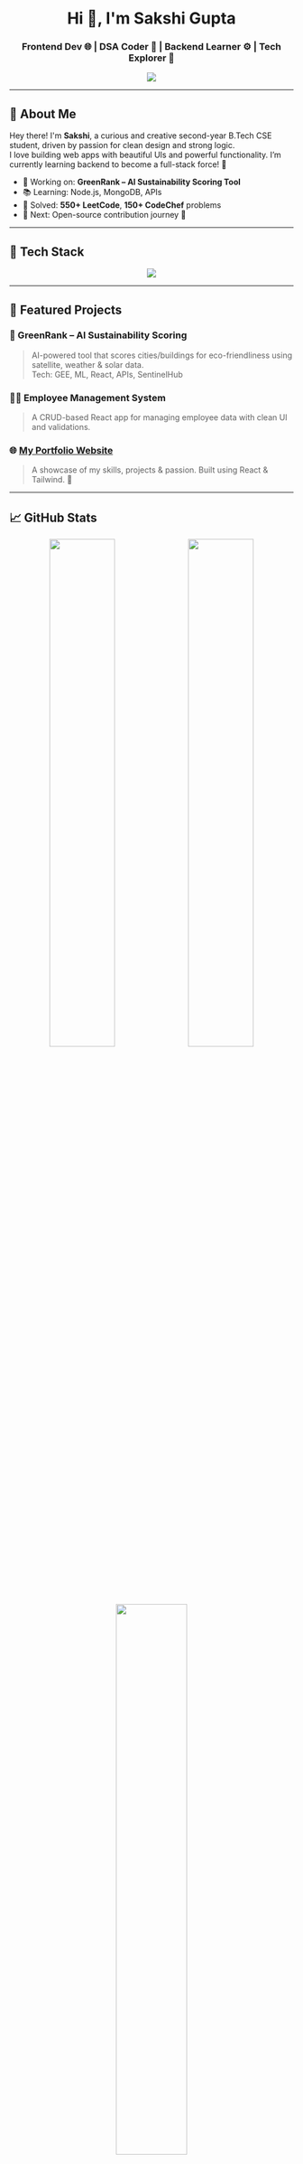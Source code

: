 <!-- 💖 Sakshi Gupta GitHub Profile README -->

<h1 align="center">Hi 👋, I'm Sakshi Gupta</h1>
<h3 align="center">Frontend Dev 🌐 | DSA Coder 🧠 | Backend Learner ⚙️ | Tech Explorer 🚀</h3>

<p align="center">
  <img src="https://readme-typing-svg.herokuapp.com/?center=true&vCenter=true&color=FF66C4&lines=Crafting+Clean+and+Creative+UIs;DSA+Problem+Solver+💡;Learning+Every+Single+Day;Let’s+Build+Something+Awesome+Together!" />
</p>

---

## 🌸 About Me

Hey there! I'm **Sakshi**, a curious and creative second-year B.Tech CSE student, driven by passion for clean design and strong logic.  
I love building web apps with beautiful UIs and powerful functionality. I’m currently learning backend to become a full-stack force! 💪

- 🔭 Working on: **GreenRank – AI Sustainability Scoring Tool**  
- 📚 Learning: Node.js, MongoDB, APIs  
- 🧠 Solved: **550+ LeetCode**, **150+ CodeChef** problems  
- 🌱 Next: Open-source contribution journey 🚀  

---

## 🧰 Tech Stack

<p align="center">
  <img src="https://skillicons.dev/icons?i=html,css,js,react,tailwind,nodejs,express,mongodb,cpp,git,github,vscode" />
</p>

---

## 🌟 Featured Projects

### 🌿 GreenRank – AI Sustainability Scoring  
> AI-powered tool that scores cities/buildings for eco-friendliness using satellite, weather & solar data.  
Tech: GEE, ML, React, APIs, SentinelHub

### 👩‍💼 Employee Management System  
> A CRUD-based React app for managing employee data with clean UI and validations.

### 🌐 [My Portfolio Website](https://templehubsakshi.github.io/MY-PORTFOLIO/)  
> A showcase of my skills, projects & passion. Built using React & Tailwind. 💖

---

## 📈 GitHub Stats

<div align="center">
  <img src="https://github-readme-stats.vercel.app/api?username=templehubsakshi&show_icons=true&theme=react&hide_border=false&border_radius=10" width="48%" />
  <img src="https://streak-stats.demolab.com?user=templehubsakshi&theme=react&hide_border=false&border_radius=10" width="48%" />
</div>

<p align="center">
  <img src="https://github-readme-stats.vercel.app/api/top-langs/?username=templehubsakshi&layout=compact&theme=react&hide_border=false" width="50%" />
</p>

---


## 🧠 DSA Journey

- ✅ **550+ LeetCode problems solved**  
- ✅ **150+ CodeChef problems**  
- 💻 Practicing in **C++**  
- 🔍 Regularly participating in contests

---

## 📫 Let’s Connect

<p align="center">
  <a href="https://www.linkedin.com/in/sakshi-gupta-40335429a/" target="_blank">
    <img src="https://img.shields.io/badge/LinkedIn-%230077B5.svg?style=for-the-badge&logo=linkedin&logoColor=white" />
  </a>
  <a href="https://templehubsakshi.github.io/MY-PORTFOLIO/" target="_blank">
    <img src="https://img.shields.io/badge/Portfolio-%23171717.svg?style=for-the-badge&logo=github&logoColor=white" />
  </a>
</p>

---

## ✨ Quote I Live By

> *"Main sirf features nahi, poora experience design karti hoon."* 🌸  
> –- Sakshi Gupta

---

<p align="center">
  <img src="https://capsule-render.vercel.app/api?type=waving&color=gradient&height=100&section=footer"/>
</p>
